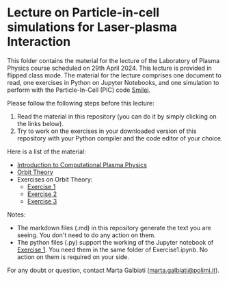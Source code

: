 # Lecture on Particle-in-cell simulations for Laser-plasma Interaction
This folder contains the material for the lecture of the Laboratory of Plasma Physics course scheduled on 29th April 2024. This lecture is provided in flipped class mode. The material for the lecture comprises one document to read, one exercises in Python on Jupyter Notebooks, and one simulation to perform with the Particle-In-Cell (PIC) code [Smilei](https://smileipic.github.io/Smilei/).

Please follow the following steps before this lecture:
1. Read the material in this repository (you can do it by simply clicking on the links below).
2. Try to work on the exercises in your downloaded version of this repository with your Python compiler and the code editor of your choice.

 Here is a list of the material:
* [Introduction to Computational Plasma Physics](./Intro_Comp_Plasma_Phys.md)
* [Orbit Theory](./Orbit_Theory.md)
* Exercises on Orbit Theory:
    - [Exercise 1](./Exercise1.ipynb)
    - [Exercise 2](./Exercise2.ipynb)
    - [Exercise 3](./Exercise3.ipynb)

Notes: 
* The markdown files (.md) in this repository generate the text you are seeing. You don't need to do any action on them.
* The python files (.py) support the working of the Jupyter notebook of [Exercise 1](./Exercise1.ipynb). You need them in the same folder of Exercise1.ipynb. No action on them is required on your side.
  
For any doubt or question, contact Marta Galbiati ([marta.galbiati@polimi.it](marta.galbiati@polimi.it)).
